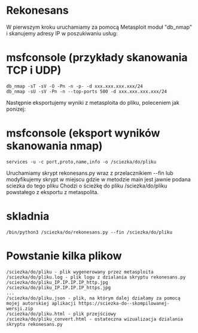 # Rekonesans

W pierwszym kroku uruchamiamy za pomocą Metasploit moduł "db_nmap" i skanujemy adresy IP w poszukiwaniu usług:

# msfconsole (przykłady skanowania TCP i UDP)
    db_nmap -sT -sV -O -Pn -n -p- -d xxx.xxx.xxx.xxx/24
    db_nmap -sU -sV -Pn -n --top-ports 500 -d xxx.xxx.xxx.xxx/24

Następnie eksportujemy wyniki z metasploita do pliku, poleceniem jak ponizej:

# msfconsole (eksport wyników skanowania nmap)
    services -u -c port,proto,name,info -o /sciezka/do/pliku


Uruchamiamy skrypt rekonesans.py wraz z przelacznikiem --fin lub modyfikujemy skrypt w miejscu gdzie w metodzie main jest jawnie podana sciezka do tego pliku
Chodzi o ścieżkę do pliku /sciezka/do/pliku powstałego z eksportu z metaspolita. 

# skladnia
    /bin/python3 /sciezka/do/rekonesans.py --fin /sciezka/do/pliku

# Powstanie kilka plikow
    /sciezka/do/pliku - plik wygenerowany przez metasploita
    /sciezka/do/pliku.log - plik logu z dzialania skryptu rekonesans.py
    /sciezka/do/pliku_IP.IP.IP.IP_http.jpg
    /sciezka/do/pliku_IP.IP.IP.IP_https.jpg
    ...
    /sciezka/do/pliku.json - plik, na którym dalej działamy za pomocą mojej autorskiej aplikacji https://sciezka-do--skompilowanej-wersji.zip
    /sciezka/do/pliku.html - plik przejściowy
    /sciezka/do/pliku_convert.html - ostateczna wizualizacja dzialania skryptu rekonesans.py
